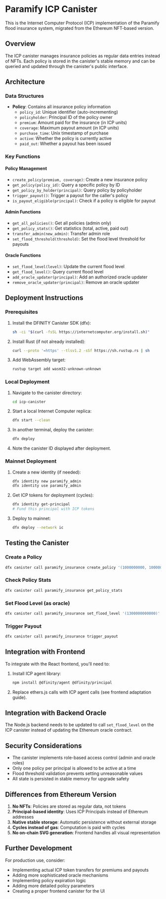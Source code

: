 # Paramify ICP Canister

This is the Internet Computer Protocol (ICP) implementation of the Paramify flood insurance system, migrated from the Ethereum NFT-based version.

## Overview

The ICP canister manages insurance policies as regular data entries instead of NFTs. Each policy is stored in the canister's stable memory and can be queried and updated through the canister's public interface.

## Architecture

### Data Structures

- **Policy**: Contains all insurance policy information
  - `policy_id`: Unique identifier (auto-incrementing)
  - `policyholder`: Principal ID of the policy owner
  - `premium`: Amount paid for the insurance (in ICP units)
  - `coverage`: Maximum payout amount (in ICP units)
  - `purchase_time`: Unix timestamp of purchase
  - `active`: Whether the policy is currently active
  - `paid_out`: Whether a payout has been issued

### Key Functions

#### Policy Management
- `create_policy(premium, coverage)`: Create a new insurance policy
- `get_policy(policy_id)`: Query a specific policy by ID
- `get_policy_by_holder(principal)`: Query policy by policyholder
- `trigger_payout()`: Trigger a payout for the caller's policy
- `is_payout_eligible(principal)`: Check if a policy is eligible for payout

#### Admin Functions
- `get_all_policies()`: Get all policies (admin only)
- `get_policy_stats()`: Get statistics (total, active, paid out)
- `transfer_admin(new_admin)`: Transfer admin role
- `set_flood_threshold(threshold)`: Set the flood level threshold for payouts

#### Oracle Functions
- `set_flood_level(level)`: Update the current flood level
- `get_flood_level()`: Query current flood level
- `add_oracle_updater(principal)`: Add an authorized oracle updater
- `remove_oracle_updater(principal)`: Remove an oracle updater

## Deployment Instructions

### Prerequisites

1. Install the DFINITY Canister SDK (dfx):
   ```bash
   sh -ci "$(curl -fsSL https://internetcomputer.org/install.sh)"
   ```

2. Install Rust (if not already installed):
   ```bash
   curl --proto '=https' --tlsv1.2 -sSf https://sh.rustup.rs | sh
   ```

3. Add WebAssembly target:
   ```bash
   rustup target add wasm32-unknown-unknown
   ```

### Local Deployment

1. Navigate to the canister directory:
   ```bash
   cd icp-canister
   ```

2. Start a local Internet Computer replica:
   ```bash
   dfx start --clean
   ```

3. In another terminal, deploy the canister:
   ```bash
   dfx deploy
   ```

4. Note the canister ID displayed after deployment.

### Mainnet Deployment

1. Create a new identity (if needed):
   ```bash
   dfx identity new paramify_admin
   dfx identity use paramify_admin
   ```

2. Get ICP tokens for deployment (cycles):
   ```bash
   dfx identity get-principal
   # Fund this principal with ICP tokens
   ```

3. Deploy to mainnet:
   ```bash
   dfx deploy --network ic
   ```

## Testing the Canister

### Create a Policy
```bash
dfx canister call paramify_insurance create_policy '(1000000000, 10000000000)'
```

### Check Policy Stats
```bash
dfx canister call paramify_insurance get_policy_stats
```

### Set Flood Level (as oracle)
```bash
dfx canister call paramify_insurance set_flood_level '(1300000000000)'
```

### Trigger Payout
```bash
dfx canister call paramify_insurance trigger_payout
```

## Integration with Frontend

To integrate with the React frontend, you'll need to:

1. Install ICP agent library:
   ```bash
   npm install @dfinity/agent @dfinity/principal
   ```

2. Replace ethers.js calls with ICP agent calls (see frontend adaptation guide).

## Integration with Backend Oracle

The Node.js backend needs to be updated to call `set_flood_level` on the ICP canister instead of updating the Ethereum oracle contract.

## Security Considerations

- The canister implements role-based access control (admin and oracle roles)
- Only one policy per principal is allowed to be active at a time
- Flood threshold validation prevents setting unreasonable values
- All state is persisted in stable memory for upgrade safety

## Differences from Ethereum Version

1. **No NFTs**: Policies are stored as regular data, not tokens
2. **Principal-based identity**: Uses ICP Principals instead of Ethereum addresses
3. **Native stable storage**: Automatic persistence without external storage
4. **Cycles instead of gas**: Computation is paid with cycles
5. **No on-chain SVG generation**: Frontend handles all visual representation

## Further Development

For production use, consider:
- Implementing actual ICP token transfers for premiums and payouts
- Adding more sophisticated oracle mechanisms
- Implementing policy expiration logic
- Adding more detailed policy parameters
- Creating a proper frontend canister for the UI

